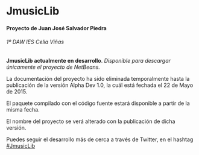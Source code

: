 # JmusicLib

#### Proyecto de Juan José Salvador Piedra
###### 1º DAW IES Celia Viñas

**JmusicLib actualmente en desarrollo**.
*Disponible para descargar únicamente el proyecto de NetBeans.*

La documentación del proyecto ha sido eliminada temporalmente hasta la publicación de la versión Alpha Dev 1.0, la cuál está fechada el 22 de Mayo de 2015.

El paquete compilado con el código fuente estará disponible a partir de la misma fecha.

El nombre del proyecto se verá alterado con la publicación de dicha versión.

Puedes seguir el desarrollo más de cerca a través de Twitter, en el hashtag [#JmusicLib](https://twitter.com/hashtag/jmusiclib?f=realtime)
